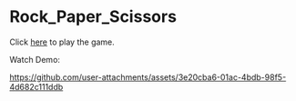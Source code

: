 # Rock_Paper_Scissors

Click [here](https://surajsg23.github.io/Rock_Paper_Scissors/) to play the game.

Watch Demo:

https://github.com/user-attachments/assets/3e20cba6-01ac-4bdb-98f5-4d682c111ddb

